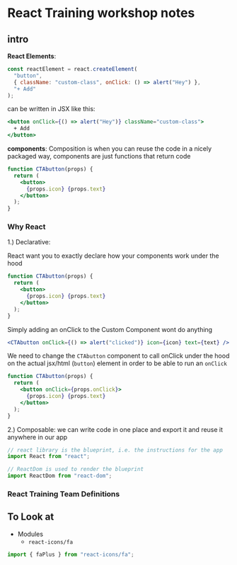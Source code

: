 # React Training workshop notes

## **intro**

**React Elements**:

```js
const reactElement = react.createElement(
  "button",
  { className: "custom-class", onClick: () => alert("Hey") },
  "+ Add"
);
```

can be written in JSX like this:

```jsx
<button onClick={() => alert("Hey")} className="custom-class">
  + Add
</button>
```

**components**:
Composition is when you can reuse the code in a nicely packaged way, components are just functions that return code

```jsx
function CTAbutton(props) {
  return (
    <button>
      {props.icon} {props.text}
    </button>
  );
}
```

### Why React

1.) Declarative:

React want you to exactly declare how your components work under the hood

```jsx
function CTAbutton(props) {
  return (
    <button>
      {props.icon} {props.text}
    </button>
  );
}
```

Simply adding an onClick to the Custom Component wont do anything

```jsx
<CTAbutton onClick={() => alert("clicked")} icon={icon} text={text} />
```

We need to change the `CTAbutton` component to call onClick under the hood on the actual jsx/html (`button`) element in order to be able to run an `onClick`

```jsx
function CTAbutton(props) {
  return (
    <button onClick={props.onClick}>
      {props.icon} {props.text}
    </button>
  );
}
```

2.) Composable: we can write code in one place and export it and reuse it anywhere in our app

```js
// react library is the blueprint, i.e. the instructions for the app
import React from "react";

// ReactDom is used to render the blueprint
import ReactDom from "react-dom";
```

### **React Training Team Definitions**

## To Look at

- Modules
  - `react-icons/fa`

```js
import { faPlus } from "react-icons/fa";
```
